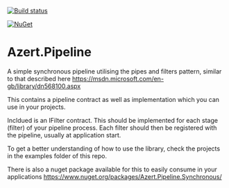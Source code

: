 [![Build status](https://ci.appveyor.com/api/projects/status/3tnqdrpd8f6gfmp5?retina=true)](https://ci.appveyor.com/project/Marknumskull/azert-pipeline)

[![NuGet](https://img.shields.io/nuget/dt/Azert.Pipeline.Synchronous.svg)](https://www.nuget.org/packages/Azert.Pipeline.Synchronous/)

# Azert.Pipeline

A simple synchronous pipeline utilising the pipes and filters pattern, similar to that described here https://msdn.microsoft.com/en-gb/library/dn568100.aspx

This contains a pipeline contract as well as implementation which you can use in your projects.

Incldued is an IFilter contract. This should be implemented for each stage (filter) of your pipeline process. Each filter should then be registered with the pipeline, usually at application start.

To get a better understanding of how to use the library, check the projects in the examples folder of this repo.

There is also a nuget package available for this to easily consume in your applications https://www.nuget.org/packages/Azert.Pipeline.Synchronous/
